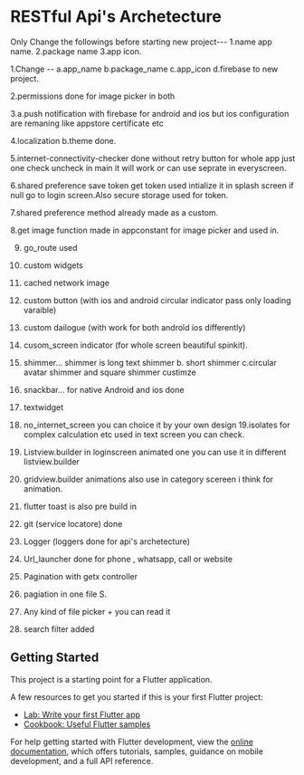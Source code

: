 # RESTful Api's Archetecture

Only Change the followings before starting new project---
1.name app name.
2.package name
3.app icon.

1.Change -- a.app_name b.package_name c.app_icon d.firebase to new project.

2.permissions done for image picker in both

3.a.push notification with firebase for android and ios but ios configuration are remaning like appstore certificate etc

4.localization b.theme done.

5.internet-connectivity-checker done without retry button for whole app just one check uncheck in main it will work or can use seprate in everyscreen.

6.shared preference save token get token used intialize it in splash screen if null go to login screen.Also secure storage used for token.

7.shared preference method already made as a custom.

8.get image function made in appconstant for image picker and used in.

9. go_route used

10. custom widgets

11. cached network image
12. custom button (with ios and android circular indicator pass only loading varaible)
13. custom dailogue (with work for both android ios differently)
14. cusom_screen indicator (for whole screen beautiful spinkit).
15. shimmer... shimmer is long text shimmer b. short shimmer c.circular avatar shimmer and square shimmer custimze
16. snackbar... for native Android and ios done
17. textwidget
18. no_internet_screen you can choice it by your own design
19.isolates for complex calculation etc used in text screen you can check.
20. Listview.builder in loginscreen animated one you can use it in different listview.builder
21. gridview.builder animations also use in category scereen i think for animation.
22. flutter toast is also pre build in 
23. git (service locatore) done
24. Logger (loggers done for api's archetecture)
25. Url_launcher done for phone , whatsapp, call or website
26. Pagination with getx controller
27. pagiation in one file S.
28. Any kind of file picker + you can read it
29. search filter added




## Getting Started

This project is a starting point for a Flutter application.

A few resources to get you started if this is your first Flutter project:

- [Lab: Write your first Flutter app](https://docs.flutter.dev/get-started/codelab)
- [Cookbook: Useful Flutter samples](https://docs.flutter.dev/cookbook)

For help getting started with Flutter development, view the
[online documentation](https://docs.flutter.dev/), which offers tutorials,
samples, guidance on mobile development, and a full API reference.
